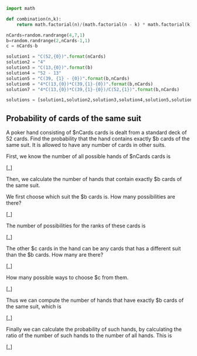 ```python
import math

def combination(n,k):
    return math.factorial(n)/(math.factorial(n - k) * math.factorial(k))

nCards=random.randrange(4,7,1)
b=random.randrange(2,nCards-1,1)
c = nCards-b

solution1 = "C(52,{0})".format(nCards)
solution2 = "4"
solution3 = "C(13,{0})".format(b)
solution4 = "52 - 13"
solution5 = "C(39, {1} - {0})".format(b,nCards)
solution6 = "4*C(13,{0})*C(39,{1}-{0})".format(b,nCards)
solution7 = "4*C(13,{0})*C(39,{1}-{0})/C(52,{1})".format(b,nCards)

solutions = [solution1,solution2,solution3,solution4,solution5,solution6, solution7]
```
## Probability of cards of the same suit ##
A poker hand consisting of $nCards cards is dealt from a standard deck of 52 cards.
Find the probability that the hand contains exactly $b cards of the same suit. It is allowed to have any number of cards in other suits.

First, we know the number of all possible hands of $nCards cards is

[_]

Then, we calculate the number of hands that contain exactly $b cards of the same suit.

We first choose which suit the $b cards is. How many possibilities are there?

[_]

The number of possibilities for the ranks of these cards is

[_]

The other $c cards in the hand can be any cards that has a different suit than the $b cards. How many are there?

[_]

How many possible ways to choose $c from them.

[_]


Thus we can compute the number of hands that have exactly $b cards of the same suit, which is

[_]

Finally we can calculate the probability of such hands, by calculating the ratio of the number of such hands to the number of all hands. This is

[_]
